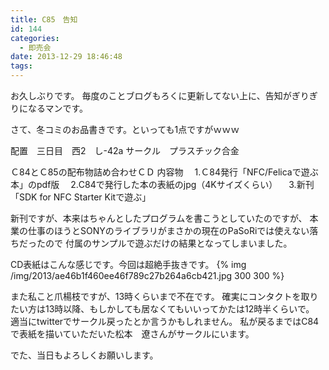 ```yaml
---
title: C85　告知
id: 144
categories:
  - 即売会
date: 2013-12-29 18:46:48
tags:
---
```


お久しぶりです。
毎度のことブログもろくに更新してない上に、告知がぎりぎりになるマンです。

さて、冬コミのお品書きです。といっても1点ですがｗｗｗ

配置　三日目　西2　し-42a
サークル　プラスチック合金

Ｃ84とＣ85の配布物詰め合わせＣＤ
内容物
　1.Ｃ84発行「NFC/Felicaで遊ぶ本」のpdf版
　2.C84で発行した本の表紙のjpg（4Kサイズくらい）
　3.新刊「SDK for NFC Starter Kitで遊ぶ」

新刊ですが、本来はちゃんとしたプログラムを書こうとしていたのですが、
本業の仕事のほうとSONYのライブラリがまさかの現在のPaSoRiでは使えない落ちだったので
付属のサンプルで遊ぶだけの結果となってしまいました。

CD表紙はこんな感じです。今回は超絶手抜きです。
{% img /img/2013/ae46b1f460ee46f789c27b264a6cb421.jpg 300 300 %}

また私こと爪楊枝ですが、13時くらいまで不在です。
確実にコンタクトを取りたい方は13時以降、もしかしても居なくてもいいってかたは12時半くらいで。
適当にtwitterでサークル戻ったとか言うかもしれません。
私が戻るまではC84で表紙を描いていただいた松本　遼さんがサークルにいます。

でた、当日もよろしくお願いします。